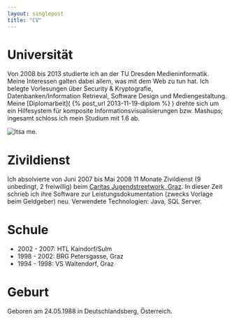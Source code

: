 ```yaml
---
layout: singlepost
title: "CV"
---
```


# Universität

Von 2008 bis 2013 studierte ich an der TU Dresden Medieninformatik. Meine Interessen galten dabei allem, was mit dem Web zu tun hat. Ich belegte Vorlesungen über Security & Kryptografie, Datenbanken/Information Retrieval, Software Design und Mediengestaltung. Meine [Diplomarbeit]( {% post_url 2013-11-19-diplom %} ) drehte sich um ein Hilfesystem für komposite Informationsvisualisierungen bzw. Mashups; ingesamt schloss ich mein Studium mit 1.6 ab.

![Itsa me.]( {{site.url}}/img/self.jpg )
		
# Zivildienst

Ich absolvierte von Juni 2007 bis Mai 2008 11 Monate Zivildienst (9 unbedingt, 2 freiwillig) beim [Caritas Jugendstreetwork, Graz](http://jugendstreetwork.caritas-steiermark.at/). In dieser Zeit schrieb ich ihre Software zur Leistungsdokumentation (zwecks Vorlage beim Geldgeber) neu. Verwendete Technologien: Java, SQL Server.

# Schule

* 2002 - 2007: HTL Kaindorf/Sulm
* 1998 - 2002: BRG Petersgasse, Graz
* 1994 - 1998: VS Waltendorf, Graz
		
# Geburt

Geboren am 24.05.1988 in Deutschlandsberg, Österreich.